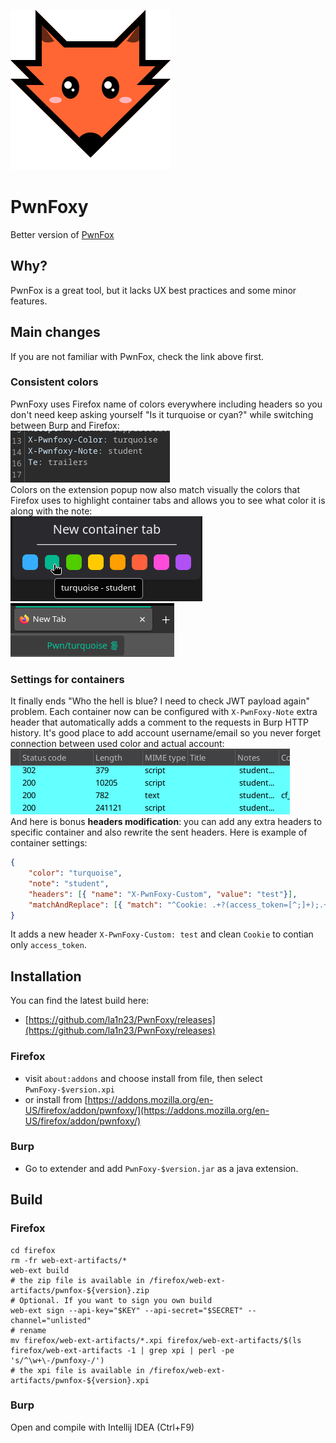 ![icon](/firefox/icons/icon.svg)
# PwnFoxy

Better version of [PwnFox](https://github.com/yeswehack/PwnFox)

## Why?
PwnFox is a great tool, but it lacks UX best practices and some minor features.

## Main changes

If you are not familiar with PwnFox, check the link above first.

### Consistent colors

PwnFoxy uses Firefox name of colors everywhere including headers so you don't need keep asking yourself "Is it turquoise or cyan?" while switching between Burp and Firefox: \
![burp](/screenshots/burp.png) \
Colors on the extension popup now also match visually the colors that Firefox uses to highlight container tabs and allows you to see what color it is along with the note:\
![containers](/screenshots/containers.png)
![tabs](/screenshots/tabs.png)

### Settings for containers

It finally ends "Who the hell is blue? I need to check JWT payload again" problem. Each container now can be configured with `X-PwnFoxy-Note` extra header that automatically adds a comment to the requests in Burp HTTP history. It's good place to add account username/email so you never forget connection between used color and actual account: \
![notes](/screenshots/notes.png) \
And here is bonus **headers modification**: you can add any extra headers to specific container and also rewrite the sent headers. Here is example of container settings:
```json
{ 
    "color": "turquoise", 
    "note": "student", 
    "headers": [{ "name": "X-PwnFoxy-Custom", "value": "test"}], 
    "matchAndReplace": [{ "match": "^Cookie: .+?(access_token=[^;]+);.+$", "replace": "Cookie: $1;" }], 
}
```
It adds a new header `X-PwnFoxy-Custom: test` and clean `Cookie` to contian only `access_token`.

## Installation

You can find the latest build here:
* [https://github.com/la1n23/PwnFoxy/releases](https://github.com/la1n23/PwnFoxy/releases)

### Firefox
 - visit `about:addons` and choose install from file, then select `PwnFoxy-$version.xpi`
 - or install from 
[https://addons.mozilla.org/en-US/firefox/addon/pwnfoxy/](https://addons.mozilla.org/en-US/firefox/addon/pwnfoxy/)

### Burp
- Go to extender and add `PwnFoxy-$version.jar` as a java extension.

## Build

### Firefox

```shell
cd firefox
rm -fr web-ext-artifacts/*
web-ext build
# the zip file is available in /firefox/web-ext-artifacts/pwnfox-${version}.zip
# Optional. If you want to sign you own build
web-ext sign --api-key="$KEY" --api-secret="$SECRET" --channel="unlisted"
# rename
mv firefox/web-ext-artifacts/*.xpi firefox/web-ext-artifacts/$(ls firefox/web-ext-artifacts -1 | grep xpi | perl -pe 's/^\w+\-/pwnfoxy-/')
# the xpi file is available in /firefox/web-ext-artifacts/pwnfox-${version}.xpi

```
### Burp

Open and compile with Intellij IDEA (Ctrl+F9)


